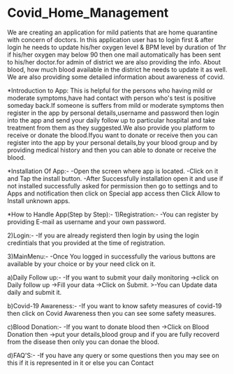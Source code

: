 # Covid_Home_Management
We are creating an application for mild patients that are home quarantine with concern of doctors. In this application user has to login first &amp; after login he needs to update his/her oxygen level &amp; BPM level by duration of 1hr if his/her oxygen may below 90 then one mail automatically has been sent to his/her doctor.for admin of district we are also providing the info. About blood, how much blood available in the district he needs to update it as well. We are also providing some detailed information about awareness of covid.

*Introduction to App:
  This is helpful for the persons who having mild or moderate symptoms,have had contact
with person who's test is positive someday back.If someone is suffers from mild or moderate
symptoms then register in the app by personal details,username and password then login
into the app and send your daily follow up to particular hospital and take treatment from
them as they suggested.We also provide you platform to receive or donate the blood.Ifyou
want to donate or receive then you can register into the app by your personal details,by
your blood group and by providing medical history and then you can able to donate or
receive the blood. 

*Installation Of App:-
-Open the screen where app is located. 
-Click on it and Tap the install button. 
-After Successfully installation open it and use if not installed successfully asked for
permission then go to settings and to Apps and notification then click on Special app access
then Click Allow to Install unknown apps. 

*How to Handle App(Step by Step):- 
1)Registration:-
-You can register by providing E-mail as username and your own password. 

2)Login:-
-If you are already registerd then login by using the login credintials that you provided at
the time of registration. 

3)MainMenu:-
-Once You logged in successfully the various buttons are available by your choice or by your
need click on it.
  
  a)Daily Follow up:-
    -If you want to submit your daily monitoring 
    ->click on Daily follow up
    ->Fill your data
    ->Click on Submit.
    >-You can Update data daily and submit it.
    
  b)Covid-19 Awareness:-
    -If you want to know safety measures of covid-19 then click on Covid Awareness then you
  can see some safety measures. 

  c)Blood Donation:-
    -If you want to donate blood then 
    ->Click on Blood Donation then 
    ->put your details,blood group and if you are fully recoverd from the disease then only you can donae the blood. 
    
  d)FAQ'S:-
    -If you have any query or some questions then you may see on this if it is represented in it or
  else you can Contact 
